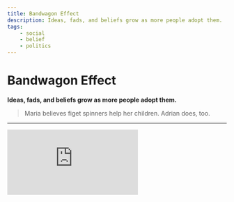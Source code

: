 ```yaml
---
title: Bandwagon Effect
description: Ideas, fads, and beliefs grow as more people adopt them.
tags: 
    - social
    - belief
    - politics
---
```


# Bandwagon Effect

**Ideas, fads, and beliefs grow as more people adopt them.**

> Maria believes figet spinners help her children. Adrian does, too.

---

<iframe class="w-full aspect-video" src="https://www.youtube.com/embed/SiYxq62RxoA" title="YouTube video player" frameborder="0" allow="accelerometer; autoplay; clipboard-write; encrypted-media; gyroscope; picture-in-picture" allowfullscreen></iframe>